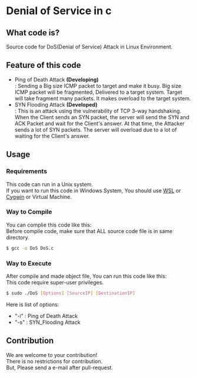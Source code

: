 # Denial of Service in c

## What code is?
Source code for DoS(Denial of Service) Attack in Linux Environment.

## Feature of this code
- Ping of Death Attack <b>(Developing)</b>
<br>: Sending a Big size ICMP packet to target and make it busy. Big size ICMP packet will be fragmented, Delivered to a target system. Target will take fragment many packets. It makes overload to the target system. 
- SYN Flooding Attack <b>(Developed)</b>
<br>: This is an attack using the vulnerability of TCP 3-way handshaking. When the Client sends an SYN packet, the server will send the SYN and ACK Packet and wait for the Client's answer. At that time, the Attacker sends a lot of SYN packets. The server will overload due to a lot of waiting for the Client's answer.

## Usage
### Requirements
This code can run in a Unix system. <br>
If you want to run this code in Windows System, You should use [WSL](https://docs.microsoft.com/en-us/windows/wsl/about) or [Cygwin](https://www.cygwin.com/) or Virtual Machine.

### Way to Compile
You can complie this code like this:
<br>Before compile code, make sure that ALL source code file is in same directory.
```bash
$ gcc -o DoS DoS.c
```

### Way to Execute
After compile and made object file, You can run this code like this:
<br>This code require super-user privileges.
```bash
$ sudo ./DoS [Options] [SourceIP] [DestinationIP]
```
Here is list of options:
- "-i" : Ping of Death Attack
- "-s" : SYN_Flooding Attack

## Contribution
We are welcome to your contribution! <br>
There is no restrictions for contribution. <br>
But, Please send a e-mail after pull-request.
